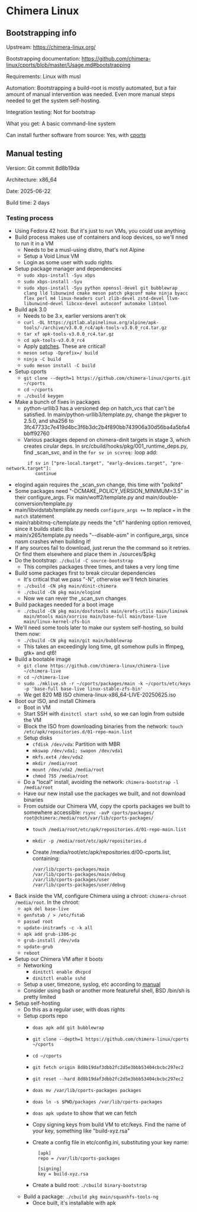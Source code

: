 # Chimera Linux

## Bootstrapping info

Upstream: https://chimera-linux.org/

Bootstrapping documentation: https://github.com/chimera-linux/cports/blob/master/Usage.md#bootstrapping

Requirements: Linux with musl

Automation: Bootstrapping a build-root is mostly automated, but a fair amount of manual intervention was needed. Even more manual steps needed to get the system self-hosting.

Integration testing: Not for bootstrap

What you get: A basic command-line system

Can install further software from source: Yes, with [cports](https://github.com/chimera-linux/cports)

## Manual testing

Version: Git commit 8d8b19da

Architecture: x86_64

Date: 2025-06-22

Build time: 2 days

### Testing process

* Using Fedora 42 host. But it's just to run VMs, you could use anything
* Build process makes use of containers and loop devices, so we'll nned to run it in a VM
  * Needs to be a musl-using distro, that's not Alpine
  * Setup a Void Linux VM
  * Login as some user with sudo rights
* Setup package manager and dependencies
  * `sudo xbps-install -Syu xbps`
  * `sudo xbps-install -Syu`
  * `sudo xbps-install -Syu python openssl-devel git bubblewrap clang lld libunwind cmake meson patch pkgconf make ninja byacc flex perl m4 linux-headers curl zlib-devel zstd-devel llvm-libunwind-devel libcxx-devel autoconf automake libtool`
* Build apk 3.0
  * Needs to be 3.x, earlier versions aren't ok
  * `curl -OL https://gitlab.alpinelinux.org/alpine/apk-tools/-/archive/v3.0.0_rc4/apk-tools-v3.0.0_rc4.tar.gz`
  * `tar xf apk-tools-v3.0.0_rc4.tar.gz`
  * `cd apk-tools-v3.0.0_rc4`
  * Apply [patches](https://github.com/chimera-linux/cports/tree/master/main/apk-tools/patches). These are critical!
  * `meson setup -Dprefix=/ build`
  * `ninja -C build`
  * `sudo meson install -C build`
* Setup cports
  * `git clone --depth=1 https://github.com/chimera-linux/cports.git ~/cports`
  * `cd ~/cports`
  * `./cbuild keygen`
* Make a bunch of fixes in packages
  * python-urllib3 has a versioned dep on hatch_vcs that can't be satisfied. In main/python-urllib3/template.py, change the pkgver to 2.5.0, and sha256 to 3fc47733c7e419d4bc3f6b3dc2b4f890bb743906a30d56ba4a5bfa4bbff92760
  * Various packages depend on chimera-dinit targets in stage 3, which creates cirular deps. In src/cbuild/hooks/pkg/001_runtime_deps.py, find _scan_svc, and in the `for sv in scvreq:` loop add:
```
        if sv in ["pre-local.target", "early-devices.target", "pre-network.target"]:
           continue
```
  * elogind again requires the _scan_svn change, this time with "polkitd"
  * Some packages need "-DCMAKE_POLICY_VERSION_MINIMUM=3.5" in their configure_args. Fix main/woff2/template.py and main/double-conversion/template.py
  * main/libvidstab/template.py needs `configure_args +=` to replace `=` in the `match` statement
  * main/rabbitmq-c/template.py needs the "cfi" hardening option removed, since it builds static libs
  * main/x265/template.py needs "--disable-asm" in configure_args, since nasm crashes when building it!
  * If any sources fail to download, just rerun the the command so it retries. Or find them elsewhere and place them in ./sources/$pkg
* Do the bootstrap: `./cbuild -C source-bootstrap`
  * This compiles packages three times, and takes a very long time
* Build some packages first to break circular dependencies
  * It's critical that we pass "-N", otherwise we'll fetch binaries
  * `./cbuild -CN pkg main/dinit-chimera`
  * `./cbuild -CN pkg main/elogind`
  * Now we can rever the _scan_svn changes
* Build packages needed for a boot image
  * `./cbuild -CN pkg main/dosfstools main/erofs-utils main/liminek main/mtools main/xorriso main/base-full main/base-live main/linux-kernel-zfs-bin`
* We'll need some tools later to make our system self-hosting, so build them now:
  * `./cbuild -CN pkg main/git main/bubblewrap`
  * This takes an exceedingly long time, git somehow pulls in ffmpeg, gtk+ and qt6!
* Build a bootable image
  * `git clone https://github.com/chimera-linux/chimera-live ~/chimera-live`
  * `cd ~/chimera-live`
  * `sudo ./mklive.sh -r ~/cports/packages/main -k ~/cports/etc/keys -p 'base-full base-live linux-stable-zfs-bin'`
  * We get 820 MB ISO chimera-linux-x86_64-LIVE-20250625.iso
* Boot our ISO, and install Chimera
  * Boot in VM
  * Start SSH with `dinitctl start sshd`, so we can login from outside the VM
  * Block the ISO from downloading binaries from the network: `touch /etc/apk/repositories.d/01-repo-main.list`
  * Setup disks
    * `cfdisk /dev/vda`: Partition with MBR
    * `mkswap /dev/vda1; swapon /dev/vda1`
    * `mkfs.ext4 /dev/vda2`
    * `mkdir /media/root`
    * `mount /dev/vda2 /media/root`
    * `chmod 755 /media/root`
  * Do a "local" install, avoiding the network: `chimera-bootstrap -l /media/root`
  * Have our new install use the packages we built, and not download binaries
  * From outside our Chimera VM, copy the cports packages we built to somewhere accessible: `rsync -avP cports/packages/ root@chimera:/media/root/var/lib/cports-packages/`
    * `touch /media/root/etc/apk/repositories.d/01-repo-main.list`
    * `mkdir -p /media/root/etc/apk/repositories.d`
    * Create /media/root/etc/apk/repositories.d/00-cports.list, containing:

          /var/lib/cports-packages/main
          /var/lib/cports-packages/main/debug
          /var/lib/cports-packages/user
          /var/lib/cports-packages/user/debug

* Back inside the VM, configure Chimera using a chroot: `chimera-chroot /media/root`. In the chroot:
  * `apk del base-live`
  * `genfstab / > /etc/fstab`
  * `passwd root`
  * `update-initramfs -c -k all`
  * `apk add grub-i386-pc`
  * `grub-install /dev/vda`
  * `update-grub`
  * `reboot`
* Setup our Chimera VM after it boots
  * Networking
    * `dinitctl enable dhcpcd`
    * `dinitctl enable sshd`
  * Setup a user, timezone, syslog, etc according to [manual](https://chimera-linux.org/docs/configuration/post-installation)
  * Consider using bash or another more featureful shell, BSD /bin/sh is pretty limited
* Setup self-hosting
  * Do this as a regular user, with doas rights
  * Setup cports repo
    * `doas apk add git bubblewrap`
    * `git clone --depth=1 https://github.com/chimera-linux/cports ~/cports`
    * `cd ~/cports`
    * `git fetch origin 8d8b19daf3dbb2fc2d5e3bbb53404cbcbc297ec2`
    * `git reset --hard 8d8b19daf3dbb2fc2d5e3bbb53404cbcbc297ec2`
    * `doas mv /var/lib/cports-packages packages`
    * `doas ln -s $PWD/packages /var/lib/cports-packages`
    * `doas apk update` to show that we can fetch
    * Copy signing keys from build VM to etc/keys. Find the name of your key, something like "build-xyz.rsa"
    * Create a config file in etc/config.ini, substituting your key name:

            [apk]
            repo = /var/lib/cports-packages

            [signing]
            key = build-xyz.rsa

    * Create a build root: `./cbuild binary-bootstrap`
  * Build a package: `./cbuild pkg main/squashfs-tools-ng`
    * Once built, it's installable with apk
